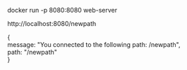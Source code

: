 docker run -p 8080:8080 web-server  
  
http://localhost:8080/newpath  
  
{  
    message: "You connected to the following path: /newpath",  
    path: "/newpath"  
}  
